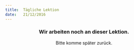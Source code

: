```yaml
---
title:  Tägliche Lektion
date:   21/12/2016
---
```


### <center>Wir arbeiten noch an dieser Lektion.</center>
<center>Bitte komme später zurück.</center>